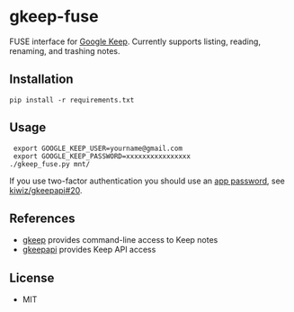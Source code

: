 # gkeep-fuse

FUSE interface for [Google Keep](https://www.google.com/keep/).  Currently
supports listing, reading, renaming, and trashing notes.

## Installation

```
pip install -r requirements.txt
```

## Usage

```
 export GOOGLE_KEEP_USER=yourname@gmail.com
 export GOOGLE_KEEP_PASSWORD=xxxxxxxxxxxxxxxx
./gkeep_fuse.py mnt/
```

If you use two-factor authentication you should use an
[app password](https://myaccount.google.com/apppasswords), see
[kiwiz/gkeepapi#20](https://github.com/kiwiz/gkeepapi/issues/20).

## References

* [gkeep](https://github.com/Nekmo/gkeep) provides command-line access to Keep notes
* [gkeepapi](https://github.com/kiwiz/gkeepapi) provides Keep API access

## License

* MIT
